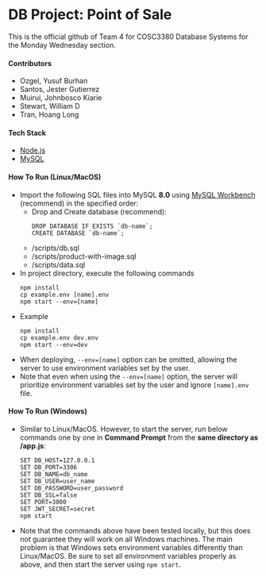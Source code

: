# DB Project: Point of Sale

This is the official github of Team 4 for COSC3380 Database Systems for the Monday Wednesday section.

#### Contributors
- Ozgel, Yusuf Burhan
- Santos, Jester Gutierrez
- Muirui, Johnbosco Kiarie
- Stewart, William D
- Tran, Hoang Long
#### Tech Stack
- [Node.js](https://nodejs.org/en)
- [MySQL](https://www.mysql.com/)
#### How To Run (Linux/MacOS)
- Import the following SQL files into MySQL **8.0** using [MySQL Workbench](https://www.mysql.com/products/workbench/) (recommend) in the specified order:
    - Drop and Create database (recommend):
        ```
        DROP DATABASE IF EXISTS `db-name`;
        CREATE DATABASE `db-name`;
        ```
    - /scripts/db.sql
    - /scripts/product-with-image.sql
    - /scripts/data.sql
- In project directory, execute the following commands
    ```
    npm install
    cp example.env [name].env
    npm start --env=[name]
    ```
- Example
    ```
    npm install
    cp example.env dev.env
    npm start --env=dev
    ```
- When deploying, ```--env=[name]``` option can be omitted, allowing the server to use environment variables set by the user.
- Note that even when using the ```--env=[name]``` option, the server will prioritize environment variables set by the user and ignore ```[name].env``` file.
#### How To Run (Windows)
- Similar to Linux/MacOS. However, to start the server, run below commands one by one in **Command Prompt** from the **same directory as /app.js**:
    ```
    SET DB_HOST=127.0.0.1
    SET DB_PORT=3306
    SET DB_NAME=db_name
    SET DB_USER=user_name
    SET DB_PASSWORD=user_password
    SET DB_SSL=false
    SET PORT=3000
    SET JWT_SECRET=secret
    npm start
    ```
- Note that the commands above have been tested locally, but this does not guarantee they will work on all Windows machines. The main problem is that Windows sets environment variables differently than Linux/MacOS. Be sure to set all environment variables properly as above, and then start the server using `npm start`.
